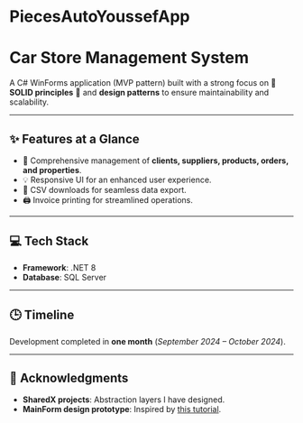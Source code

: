 ﻿# PiecesAutoYoussefApp

# Car Store Management System  

A C# WinForms application (MVP pattern) built with a strong focus on 🔹 **SOLID principles** 🔹 and **design patterns** to ensure maintainability and scalability.  

---

## ✨ Features at a Glance  
- 🧾 Comprehensive management of **clients, suppliers, products, orders, and properties**.  
- 💡 Responsive UI for an enhanced user experience.  
- 📂 CSV downloads for seamless data export.  
- 🖨️ Invoice printing for streamlined operations.  

---

## 💻 Tech Stack  
- **Framework**: .NET 8  
- **Database**: SQL Server  

---

## 🕒 Timeline  
Development completed in **one month** (*September 2024 – October 2024*).  

---

## 📝 Acknowledgments  
- **SharedX projects**: Abstraction layers I have designed.  
- **MainForm design prototype**: Inspired by [this tutorial](https://www.youtube.com/watch?v=BtOEztT1Qzk).  
